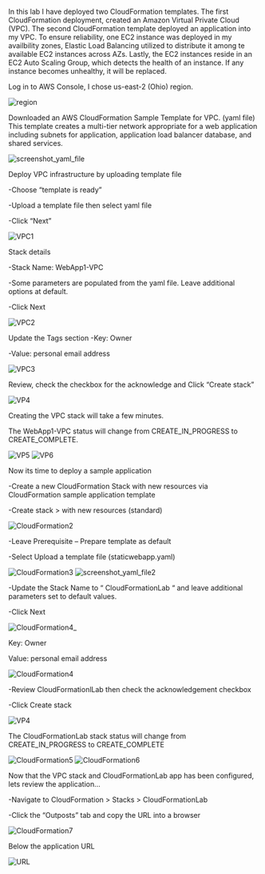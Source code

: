 In this lab I have deployed two CloudFormation templates. The first CloudFormation deployment, created an Amazon Virtual Private Cloud (VPC). The second CloudFormation template deployed an application into my VPC. To ensure reliability, one EC2 instance was deployed in my availbility zones, Elastic Load Balancing utilized to distribute it among te available EC2 instances across AZs. Lastly, the EC2 instances reside in an EC2 Auto Scaling Group, which detects the health of an instance. If any instance becomes unhealthy, it will be replaced.


Log in to AWS Console, I chose us-east-2 (Ohio) region.


![region](https://user-images.githubusercontent.com/91057035/156443964-0986e757-b2d2-409e-8ffc-4601b53562bf.PNG)


Downloaded an AWS CloudFormation Sample Template for VPC. (yaml file)
This template creates a multi-tier network appropriate for a web application including subnets for application, application load balancer database, and shared services.

![screenshot_yaml_file](https://user-images.githubusercontent.com/91057035/156443637-4cc3f4ca-8b6f-4c9d-996a-cc2f77d29452.PNG)




Deploy VPC infrastructure by uploading template file
	
  -Choose “template is ready”
	
  -Upload a template file then select yaml file
	
  -Click “Next”

![VPC1](https://user-images.githubusercontent.com/91057035/156446280-de912266-b728-4312-99c6-28042a29f82d.PNG)



Stack details

-Stack Name: WebApp1-VPC

-Some parameters are populated from the yaml file. Leave additional options at default.

-Click Next


![VPC2](https://user-images.githubusercontent.com/91057035/156446314-5bf23638-3551-4a3f-9a93-c1ee98318f83.png)



Update the Tags section
-Key: Owner

-Value: personal email address
  
![VPC3](https://user-images.githubusercontent.com/91057035/156446423-e118fd03-f49a-4f7a-9149-0dd28d5f7a0c.PNG)

  

Review, check the checkbox for the acknowledge and Click “Create stack”

![VP4](https://user-images.githubusercontent.com/91057035/156446611-b0589c7e-dcd5-47d8-9b96-c083cfd8ced4.PNG)



Creating the VPC stack will take a few minutes.

The WebApp1-VPC status will change from CREATE_IN_PROGRESS to CREATE_COMPLETE. 

![VP5](https://user-images.githubusercontent.com/91057035/156447015-0f31fae4-d8c1-42a6-8688-00b48d7a8fe2.PNG)
![VP6](https://user-images.githubusercontent.com/91057035/156447048-db5e4cda-53ba-4583-9b65-86459efc603d.PNG)



Now its time to deploy a sample application

-Create a new CloudFormation Stack with new resources via CloudFormation sample application template
	
  -Create stack > with new resources (standard)
  
![CloudFormation2](https://user-images.githubusercontent.com/91057035/156449079-16a69efc-54dc-48e0-bcde-76f1615e1071.PNG)


-Leave Prerequisite – Prepare template as default

-Select Upload a template file (staticwebapp.yaml)

![CloudFormation3](https://user-images.githubusercontent.com/91057035/156449194-7460b0a9-5515-479d-ba24-7a38275817ec.PNG)
![screenshot_yaml_file2](https://user-images.githubusercontent.com/91057035/156449223-65123966-6ee5-4452-9b53-792c50e752c6.PNG)


-Update the Stack Name to “ CloudFormationLab “ and leave additional parameters set to default values.
  
  -Click Next
  
  
![CloudFormation4_](https://user-images.githubusercontent.com/91057035/156449616-ea40d4a2-c2c7-4433-a5bf-4584a85ca532.png)


Key: Owner

Value: personal email address

![CloudFormation4](https://user-images.githubusercontent.com/91057035/156449313-c432055f-d63d-446f-beff-419d4dd1d9a0.png)


-Review CloudFormationlLab then check the acknowledgement checkbox

  -Click Create stack
  
![VP4](https://user-images.githubusercontent.com/91057035/156449732-9936fcf8-7c27-46be-a362-46c17f26184f.PNG)



The CloudFormationLab stack status will change from CREATE_IN_PROGRESS to CREATE_COMPLETE
  
  
![CloudFormation5](https://user-images.githubusercontent.com/91057035/156449881-cc94e4be-b137-458a-a5fd-55a3dad58e20.png)
![CloudFormation6](https://user-images.githubusercontent.com/91057035/156449928-6223d6e8-79ad-4101-8254-d22e30a12df2.png)
  
 
 Now that the VPC stack and CloudFormationLab app has been configured, lets review the application...
  
-Navigate to CloudFormation > Stacks > CloudFormationLab
  
-Click the “Outposts” tab and copy the URL into a browser


![CloudFormation7](https://user-images.githubusercontent.com/91057035/156450036-8fc7fb0b-0729-4cde-abae-ac8d45499902.png)

  
 
 Below the application URL

 ![URL](https://user-images.githubusercontent.com/91057035/156450569-9a77517a-1b3d-4a10-b144-3f4bfec198d4.PNG)


